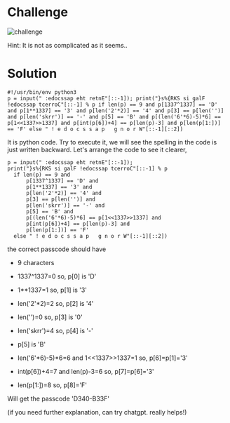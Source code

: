 # Challenge

![challenge](https://github.com/urhnh/ctfwriteup/assets/149639198/cd853707-6ae4-459d-9fae-b39dcded88cc)

Hint: It is not as complicated as it seems..

# Solution

```
#!/usr/bin/env python3
p = input(" :edocssap eht retnE"[::-1]); print("}s%{RKS si galF !edocssap tcerroC"[::-1] % p if len(p) == 9 and p[1337^1337] == 'D' and p[1**1337] == '3' and p[len('2'*2)] == '4' and p[3] == p[len('')] and p[len('skrr')] == '-' and p[5] == 'B' and p[(len('6'*6)-5)*6] == p[1<<1337>>1337] and p[int(p[6])+4] == p[len(p)-3] and p[len(p[1:])] == 'F' else " ! e d o c s s a p   g n o r W"[::-1][::2])
```
It is python code. Try to execute it, we will see the spelling in the code is just written backward. Let's arrange the code to see it clearer,

```
p = input(" :edocssap eht retnE"[::-1]);
print("}s%{RKS si galF !edocssap tcerroC"[::-1] % p
  if len(p) == 9 and
      p[1337^1337] == 'D' and
      p[1**1337] == '3' and
      p[len('2'*2)] == '4' and
      p[3] == p[len('')] and
      p[len('skrr')] == '-' and
      p[5] == 'B' and
      p[(len('6'*6)-5)*6] == p[1<<1337>>1337] and
      p[int(p[6])+4] == p[len(p)-3] and
      p[len(p[1:])] == 'F'
  else " ! e d o c s s a p   g n o r W"[::-1][::2])
```

the correct passcode should have 

- 9 characters

- 1337^1337=0 so, p[0] is 'D'

- 1**1337=1 so, p[1] is '3'

- len('2'*2)=2 so, p[2] is '4'

- len('')=0 so, p[3] is '0'

- len('skrr')=4 so, p[4] is '-'

- p[5] is 'B'

- len('6'*6)-5)*6=6 and 1<<1337>>1337=1 so, p[6]=p[1]='3'

- int(p[6])+4=7 and len(p)-3=6 so, p[7]=p[6]='3'

- len(p[1:])=8 so, p[8]='F'

Will get the passcode 'D340-B33F'

(if you need further explanation, can try chatgpt. really helps!)


